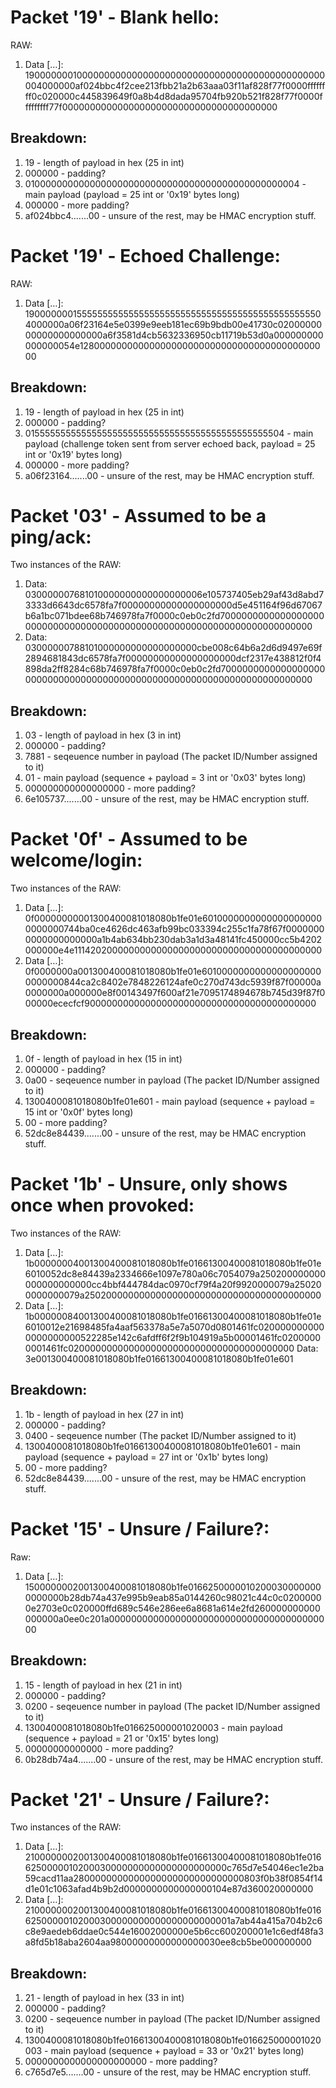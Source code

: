 
# Packet '19' - Blank hello:
RAW:
1. Data […]: 1900000001000000000000000000000000000000000000000000000004000000af024bbc4f2cee213fbb21a2b63aaa03f11af828f77f0000ffffffff0c020000c445839649f0a8b4d8dada95704fb920b521f828f77f0000fffffffff77f000000000000000000000000000000000000000

## Breakdown:
1. 19 - length of payload in hex (25 in int)
2. 000000 - padding?
3. 01000000000000000000000000000000000000000000000004 - main payload (payload = 25 int or '0x19' bytes long)
4. 000000 - more padding?
5. af024bbc4.......00 - unsure of the rest, may be HMAC encryption stuff. 


# Packet '19' - Echoed Challenge:
RAW:
1. Data […]: 1900000001555555555555555555555555555555555555555555555504000000a06f23164e5e0399e9eeb181ec69b9bdb00e41730c0200000000000000000000a6f3581d4cb5632336950cb11719b53d0a000000000000000054e1280000000000000000000000000000000000000000000

## Breakdown:
1. 19 - length of payload in hex (25 in int)
2. 000000 - padding?
3. 01555555555555555555555555555555555555555555555504 - main payload (challenge token sent from server echoed back, payload = 25 int or '0x19' bytes long)
4. 000000 - more padding?
5. a06f23164.......00 - unsure of the rest, may be HMAC encryption stuff. 


# Packet '03' - Assumed to be a ping/ack:
Two instances of the RAW:
1. Data: 030000007681010000000000000000006e105737405eb29af43d8abd73333d6643dc6578fa7f00000000000000000000d5e451164f96d67067b6a1bc071bdee68b746978fa7f0000c0eb0c2fd70000000000000000000000000000000000000000000000000000000000000000000000
2. Data: 03000000788101000000000000000000cbe008c64b6a2d6d9497e69f2894681843dc6578fa7f00000000000000000000dcf2317e438812f0f4898da2ff8284c68b746978fa7f0000c0eb0c2fd70000000000000000000000000000000000000000000000000000000000000000000000


## Breakdown:
1. 03 - length of payload in hex (3 in int)
2. 000000 - padding?
3. 7881 - seqeuence number in payload (The packet ID/Number assigned to it)
4. 01 - main payload (sequence + payload = 3 int or '0x03' bytes long)
5. 000000000000000000 - more padding?
6. 6e105737.......00 - unsure of the rest, may be HMAC encryption stuff. 


# Packet '0f' - Assumed to be welcome/login:
Two instances of the RAW:
1. Data […]: 0f00000000001300400081018080b1fe01e60100000000000000000000000000744ba0ce4626dc463afb99bc033394c255c1fa78f67f00000000000000000000a1b4ab634bb230dab3a1d3a48141fc450000cc5b4202000000e4e1114202000000000000000000000000000000000000000
2. Data […]: 0f0000000a001300400081018080b1fe01e60100000000000000000000000000844ca2c8402e7848226124afe0c270d743dc5939f87f00000a0000000a000000e8f00143497f600af21e7095174894678b745d39f87f000000ececfcf900000000000000000000000000000000000000000


## Breakdown:
1. 0f - length of payload in hex (15 in int)
2. 000000 - padding?
3. 0a00 - seqeuence number in payload (The packet ID/Number assigned to it)
4. 1300400081018080b1fe01e601 - main payload (sequence + payload = 15 int or '0x0f' bytes long)
5. 00 - more padding?
6. 52dc8e84439.......00 - unsure of the rest, may be HMAC encryption stuff. 


# Packet '1b' - Unsure, only shows once when provoked:

Two instances of the RAW:
1. Data […]: 1b00000004001300400081018080b1fe01661300400081018080b1fe01e6010052dc8e84439a2334666e1097e780a06c7054079a250200000000000000000000cc4bbf444784dac0970cf79f4a20f9920000079a250200000000079a2502000000000000000000000000000000000000000
2. Data […]: 1b00000084001300400081018080b1fe01661300400081018080b1fe01e6010012e21698485fa4aaf563378a5e7a5070d0801461fc0200000000000000000000522285e142c6afdff6f2f9b104919a5b00001461fc02000000001461fc02000000000000000000000000000000000000000
Data: 3e001300400081018080b1fe01661300400081018080b1fe01e601

## Breakdown:
1. 1b - length of payload in hex (27 in int)
2. 000000 - padding?
3. 0400 - seqeuence number (The packet ID/Number assigned to it)
4. 1300400081018080b1fe01661300400081018080b1fe01e601 - main payload  (sequence + payload = 27 int or '0x1b' bytes long)
5. 00 - more padding?
6. 52dc8e84439.......00 - unsure of the rest, may be HMAC encryption stuff. 



# Packet '15' - Unsure / Failure?:

Raw:
1. Data […]: 1500000002001300400081018080b1fe01662500000102000300000000000000b28db74a437e995b9eab85a0144260c98021c44c0c02000000e2703e0c020000ffd689c546e286ee6a8681a614e2fd260000000000000000a0ee0c201a00000000000000000000000000000000000000000

## Breakdown:

1. 15 - length of payload in hex (21 in int)
2. 000000 - padding?
3. 0200 - seqeuence number in payload (The packet ID/Number assigned to it)
4. 1300400081018080b1fe016625000001020003 - main payload (sequence + payload = 21 or '0x15' bytes long)
5. 00000000000000 - more padding?
6. 0b28db74a4.......00 - unsure of the rest, may be HMAC encryption stuff. 


# Packet '21' - Unsure / Failure?:

Two instances of the RAW:
1. Data […]: 2100000002001300400081018080b1fe01661300400081018080b1fe0166250000010200030000000000000000000000c765d7e54046ec1e2ba59cacd11aa2800000000000000000000000000000803f0b38f0854f14d1e01c1063afad4b9b2d0000000000000000104e87d360020000000
2. Data […]: 2100000002001300400081018080b1fe01661300400081018080b1fe01662500000102000300000000000000000000001a7ab44a415a704b2c6c8e9aedeb6ddae0c544e16002000000e5b6cc600200001e1c6edf48fa3a8fd5b18aba2604aa98000000000000000030ee8cb5be000000000

## Breakdown:

1. 21 - length of payload in hex (33 in int)
2. 000000 - padding?
3. 0200 - seqeuence number in payload (The packet ID/Number assigned to it)
4. 1300400081018080b1fe01661300400081018080b1fe016625000001020003 - main payload (sequence + payload = 33 or '0x21' bytes long)
5. 0000000000000000000000 - more padding?
6. c765d7e5.......00 - unsure of the rest, may be HMAC encryption stuff. 